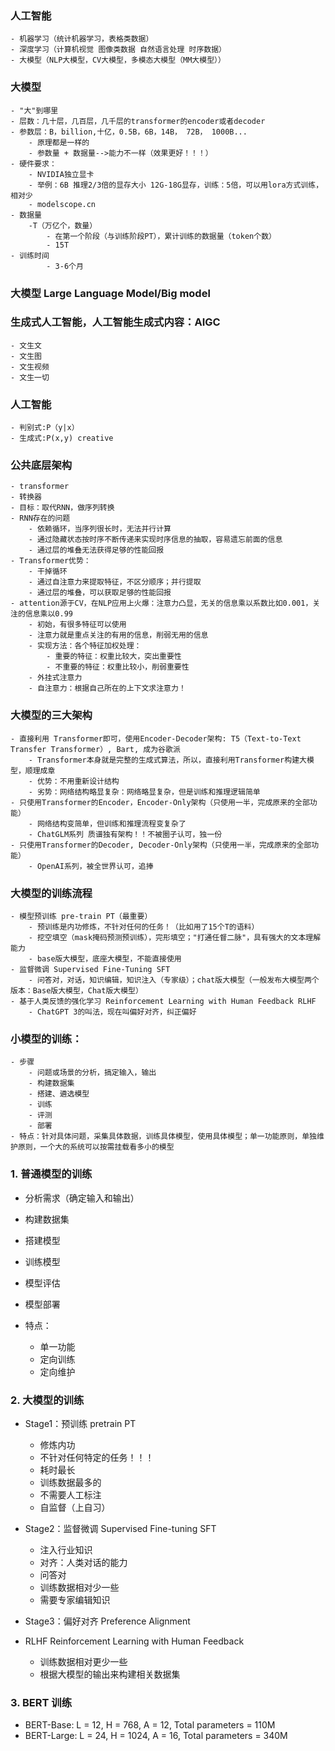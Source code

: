 ### 人工智能
    - 机器学习（统计机器学习，表格类数据）
    - 深度学习（计算机视觉 图像类数据 自然语言处理 时序数据）
    - 大模型（NLP大模型，CV大模型，多模态大模型（MM大模型））
### 大模型
    - "大"到哪里
    - 层数：几十层，几百层，几千层的transformer的encoder或者decoder
    - 参数层：B，billion,十亿，0.5B，6B，14B， 72B， 1000B...
        - 原理都是一样的
        - 参数量 + 数据量-->能力不一样（效果更好！！！）
    - 硬件要求：
        - NVIDIA独立显卡
        - 举例：6B 推理2/3倍的显存大小 12G-18G显存，训练：5倍，可以用lora方式训练，相对少
        - modelscope.cn
    - 数据量
        -T（万亿个，数量）
            - 在第一个阶段（与训练阶段PT），累计训练的数据量（token个数）
            - 15T
    - 训练时间
            - 3-6个月
### 大模型 Large Language Model/Big model
### 生成式人工智能，人工智能生成式内容：AIGC
    - 文生文
    - 文生图
    - 文生视频
    - 文生一切
### 人工智能
    - 判别式:P（y|x）
    - 生成式:P(x,y) creative
### 公共底层架构
    - transformer
    - 转换器
    - 目标：取代RNN，做序列转换
    - RNN存在的问题
        - 依赖循环，当序列很长时，无法并行计算
        - 通过隐藏状态按时序不断传递来实现时序信息的抽取，容易遗忘前面的信息
        - 通过层的堆叠无法获得足够的性能回报
    - Transformer优势：
        - 干掉循环
        - 通过自注意力来提取特征，不区分顺序；并行提取
        - 通过层的堆叠，可以获取足够的性能回报
    - attention源于CV，在NLP应用上火爆：注意力凸显，无关的信息乘以系数比如0.001，关注的信息乘以0.99
        - 初始，有很多特征可以使用
        - 注意力就是重点关注的有用的信息，削弱无用的信息
        - 实现方法：各个特征加权处理：
            - 重要的特征：权重比较大，突出重要性
            - 不重要的特征：权重比较小，削弱重要性
        - 外挂式注意力
        - 自注意力：根据自己所在的上下文求注意力！
### 大模型的三大架构
    - 直接利用 Transformer即可，使用Encoder-Decoder架构: T5（Text-to-Text Transfer Transformer）, Bart, 成为谷歌派
        - Transformer本身就是完整的生成式算法，所以，直接利用Transformer构建大模型，顺理成章
        - 优势：不用重新设计结构
        - 劣势：网络结构略显复杂：网络略显复杂，但是训练和推理逻辑简单
    - 只使用Transformer的Encoder，Encoder-Only架构（只使用一半，完成原来的全部功能）
        - 网络结构变简单，但训练和推理流程变复杂了
        - ChatGLM系列 质谱独有架构！！不被圈子认可，独一份
    - 只使用Transformer的Decoder, Decoder-Only架构（只使用一半，完成原来的全部功能）
        - OpenAI系列，被全世界认可，追捧

### 大模型的训练流程
    - 模型预训练 pre-train PT（最重要）
        - 预训练是内功修炼，不针对任何的任务！（比如用了15个T的语料）
        - 挖空填空（mask掩码预测预训练），完形填空；"打通任督二脉"，具有强大的文本理解能力
        - base版大模型，底座大模型，不能直接使用
    - 监督微调 Supervised Fine-Tuning SFT
        - 问答对，对话，知识编辑，知识注入（专家级）；chat版大模型（一般发布大模型两个版本：Base版大模型，Chat版大模型）
    - 基于人类反馈的强化学习 Reinforcement Learning with Human Feedback RLHF
        - ChatGPT 3的叫法，现在叫偏好对齐，纠正偏好

### 小模型的训练：
    - 步骤
        - 问题或场景的分析，搞定输入，输出
        - 构建数据集
        - 搭建、遴选模型
        - 训练
        - 评测
        - 部署
    - 特点：针对具体问题，采集具体数据，训练具体模型，使用具体模型；单一功能原则，单独维护原则，一个大的系统可以按需挂载看多小的模型
### 1. 普通模型的训练
- 分析需求（确定输入和输出）
- 构建数据集
- 搭建模型
- 训练模型
- 模型评估
- 模型部署

- 特点：
    - 单一功能
    - 定向训练
    - 定向维护

### 2. 大模型的训练

- Stage1：预训练 pretrain  PT
    - 修炼内功
    - 不针对任何特定的任务！！！
    - 耗时最长
    - 训练数据最多的
    - 不需要人工标注
    - 自监督（上自习）

- Stage2：监督微调 Supervised Fine-tuning SFT
    - 注入行业知识
    - 对齐：人类对话的能力
    - 问答对
    - 训练数据相对少一些
    - 需要专家编辑知识

- Stage3：偏好对齐 Preference Alignment 
- RLHF Reinforcement Learning with Human Feedback
    - 训练数据相对更少一些
    - 根据大模型的输出来构建相关数据集


### 3. BERT 训练

- BERT-Base: L = 12, H = 768, A = 12, Total parameters = 110M
- BERT-Large: L = 24, H = 1024, A = 16, Total parameters = 340M





